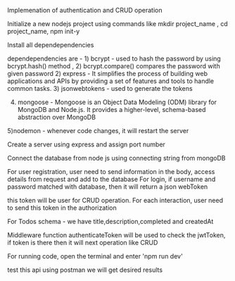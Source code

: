 Implemenation of authentication and CRUD operation 

Initialize a new nodejs project using commands like mkdir project_name , cd project_name, npm init-y

Install all dependependencies

dependependencies are - 1) bcrypt - used to hash the password by using bcrypt.hash() method , 2) bcrypt.compare() compares the password with given password 
2) express -  It simplifies the process of building web applications and APIs by providing a set of features and tools to handle common tasks.
3) jsonwebtokens - used to generate the tokens 

4) mongoose - Mongoose is an Object Data Modeling (ODM) library for MongoDB and Node.js. It provides a higher-level, schema-based       abstraction over MongoDB

5)nodemon - whenever code changes, it will restart the server 

Create a server using express and assign port number 

Connect the database from node js using connecting string  from mongoDB

For user registration, user need to send information in the body, access details from request and add to the database
For login, if username and password matched with database, then it will return a json webToken

this token will be user for CRUD operation.
For each interaction, user need to send this token in the authorization

For Todos schema - we have title,description,completed and createdAt

Middleware function authenticateToken will be used to check the jwtToken, if token is there then it will next operation like CRUD 

For running code, open the terminal and enter 'npm run dev'

test this api using postman we will get desired results 
